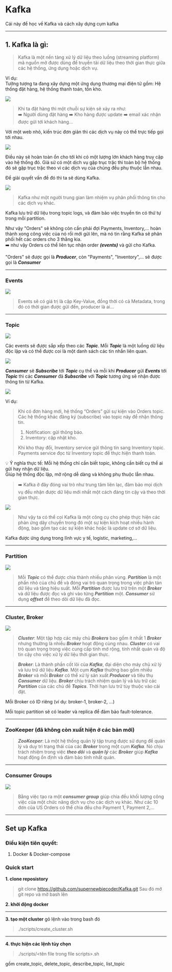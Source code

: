 # Kafka

Cái này để học về Kafka và cách xây dựng cụm kafka

---
## 1. Kafka là gì:

>Kafka là một nền tảng xử lý dữ liệu theo luồng (streaming platform) mã nguồn mở được dùng để truyền tải dữ liệu theo thời gian thực giữa các hệ thống, ứng dụng hoặc dịch vụ.

Ví dụ:  
Tưởng tượng ta đang xây dựng một ứng dụng thương mại điện tử gồm: Hệ thống đặt hàng, hệ thống thanh toán, tồn kho.

![](img/Realistic_example.png)

>Khi ta đặt hàng thì một chuỗi sự kiện sẽ xảy ra như:  
:arrow_right: Người dùng đặt hàng :arrow_right: Kho hàng được update :arrow_right: email xác nhận được gửi tới khách hàng...

Với một web nhỏ, kiến trúc đơn giản thì các dịch vụ này có thể trực tiếp gọi tới nhau.

![](img/Simple_architecture.png)

Điều này sẽ hoàn toàn ổn cho tới khi có một lượng lớn khách hàng truy cập vào hệ thống đó. Giả sử có một dịch vụ gặp trục trặc thì toàn bộ hệ thống đó sẽ gặp trục trặc theo vì các dịch vụ của chúng đều phụ thuộc lẫn nhau.

Để giải quyết vấn đề đó thì ta sẽ dùng Kafka.

![](img/How_Kafka_works.png)

>Kafka như một người trung gian làm nhiệm vụ phân phối thông tin cho các dịch vụ khác.

Kafka lưu trữ dữ liệu trong topic logs, và đảm bảo việc truyền tin có thứ tự trong mỗi partition.

Như vậy "Orders" sẽ không còn cần phải đợi Payments, Inventory,... hoàn thành xong công việc của nó rồi mới gửi lên, mà nó tin rằng Kafka sẽ phân phối hết các orders cho 3 thằng kia.  
:arrow_right: như vậy Orders có thể liên tục nhận order ***(events)*** và gửi cho Kafka.

"Orders" sẽ được gọi là ***Producer***, còn "Payments", "Inventory",... sẽ được gọi là ***Consumer***

---

### Events

![](img/Events_structure.png)

>Events sẽ có giá trị là cặp Key-Value, đồng thời có cả Metadata, trong đó có thời gian được gửi đến, producer là ai...

---

### Topic

![](img/Where_to_save_events.png)

Các events sẽ được sắp xếp theo các ***Topic***. Mỗi ***Topic*** là một luồng dữ liệu độc lập và có thể được coi là một danh sách các tin nhắn liên quan.

![](img/Where_to_save_events_1.png)

***Consumer*** sẽ ***Subscribe*** tới ***Topic*** cụ thể và mỗi khi ***Producer*** gửi ***Events*** tới ***Topic*** thì các ***Consumer*** đã ***Subscribe*** với ***Topic*** tương ứng sẽ nhận được thông tin từ Kafka.

![](img/Example_of_topics_in_action.png)

Ví dụ:
> Khi có đơn hàng mới, hệ thống “Orders” gửi sự kiện vào Orders topic. Các hệ thống khác đăng ký (subscribe) vào topic này để nhận thông tin.  
>1. Notification: gửi thông báo.  
>2. Inventory: cập nhật kho.  
>
>Khi kho thay đổi, Inventory service gửi thông tin sang Inventory topic.  
Payments service đọc từ Inventory topic để thực hiện thanh toán.

:bulb: Ý nghĩa thực tế: Mỗi hệ thống chỉ cần biết topic, không cần biết cụ thể ai gửi hay nhận dữ liệu.  
Giúp hệ thống độc lập, mở rộng dễ dàng và không phụ thuộc lẫn nhau.

>:arrow_right: Kafka ở đây đóng vai trò như trung tâm liên lạc, đảm bảo mọi dịch vụ đều nhận được dữ liệu mới nhất một cách đáng tin cậy và theo thời gian thực.

![](img/What_is_Kafka.png)

>Như vậy ta có thể coi Kafka là một công cụ cho phép thực hiện các phản ứng dây chuyền trong đó một sự kiện kích hoạt nhiều hành động, bao gồm tạo các sự kiện khác hoặc là update cơ sở dữ liệu.

Kafka được ứng dụng trong lĩnh vực y tế, logistic, marketing,...

---

### Partition

![](img/Partition_in_Kafka.png)

>Mỗi ***Topic*** có thể được chia thành nhiều phân vùng. ***Partition*** là một phần nhỏ của chủ đề và đóng vai trò quan trọng trong việc phân tán dữ liệu và tăng hiệu suất. Mỗi ***Partition*** được lưu trữ trên một ***Broker*** và dữ liệu được đọc và ghi vào từng ***Partition*** một. ***Consumer*** sử dụng ***offset*** để theo dõi dữ liệu đã đọc.

---

### Cluster, Broker

![](img/Kafka_cluster.png)

>***Cluster***: Một tập hợp các máy chủ ***Brokers*** bao gồm ít nhất 1 ***Broker*** nhưng thường là nhiều ***Broker*** hoạt động cùng nhau. ***Cluster*** có vai trò quan trọng trong việc cung cấp tính mở rộng, tính nhất quán và độ tin cậy cho việc xử lý dữ liệu thời gian thực.  

>***Broker***: Là thành phần cốt lõi của ***Kafka***, đại diện cho máy chủ xử lý và lưu trữ dữ liệu ***Kafka***. Một cụm ***Kafka*** thường bao gồm nhiều ***Broker*** và mỗi ***Broker*** có thể xử lý sản xuất ***Producer*** và tiêu thụ ***Consumer*** dữ liệu. ***Broker*** chịu trách nhiệm quản lý và lưu trữ các ***Partition*** của các chủ đề ***Topics***. Thời hạn lưu trữ tùy thuộc vào cài đặt.

Mỗi Broker có ID riêng (ví dụ: broker-1, broker-2, …)

Mỗi topic partition sẽ có leader và replica để đảm bảo fault-tolerance.

---

### ZooKeeper (đã không còn xuất hiện ở các bản mới)

>***ZooKeeper***: Là một hệ thống quản lý tập trung được sử dụng để quản lý và duy trì trạng thái của các ***Broker*** trong một cụm ***Kafka***. Nó chịu trách nhiệm trong việc ***theo dõi*** và ***quản lý*** các ***Broker*** giúp ***Kafka*** hoạt động ổn định và đảm bảo tính nhất quán.

---

### Consumer Groups

![](img/Consumer_groups.png)

>Bằng việc tạo ra một ***consumer group*** giúp chia đều khối lượng công việc của một chức năng dịch vụ cho các dịch vụ khác. Như các 10 đơn của US Orders có thể chia đều cho Payment 1, Payment 2,...


---

## Set up Kafka

### Điều kiện tiên quyết:
1. Docker & Docker-compose

### Quick start
**1. clone reposistory**
> git clone https://github.com/supernewbiecoder/Kafka.git
Sau đó mở git repo và mở bash lên

**2. khởi động docker**

---

**3. tạo một cluster**
gõ lệnh vào trong bash đó
> ./scripts/create_cluster.sh

---

**4. thực hiện các lệnh tùy chọn**
> ./scripts/<tên file trong file scripts>.sh

gồm create_topic, delete_topic, describe_topic, list_topic